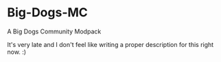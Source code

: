 # Big-Dogs-MC
A Big Dogs Community Modpack

It's very late and I don't feel like writing a proper description for this right now. :)
